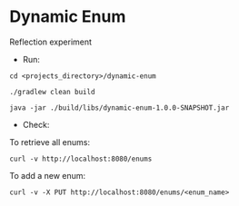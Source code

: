 # Dynamic Enum
Reflection experiment

* Run:
```
cd <projects_directory>/dynamic-enum

./gradlew clean build

java -jar ./build/libs/dynamic-enum-1.0.0-SNAPSHOT.jar
```


* Check:

To retrieve all enums:
```
curl -v http://localhost:8080/enums
```

To add a new enum:
```
curl -v -X PUT http://localhost:8080/enums/<enum_name>
```